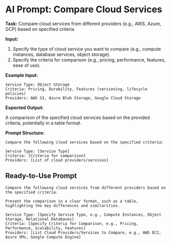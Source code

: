 # AI Prompt: Compare Cloud Services

**Task:** Compare cloud services from different providers (e.g., AWS, Azure, GCP) based on specified criteria.

**Input:**
1.  Specify the type of cloud service you want to compare (e.g., compute instances, database services, object storage).
2.  Specify the criteria for comparison (e.g., pricing, performance, features, ease of use).

**Example Input:**

```
Service Type: Object Storage
Criteria: Pricing, Durability, Features (versioning, lifecycle policies)
Providers: AWS S3, Azure Blob Storage, Google Cloud Storage
```

**Expected Output:**

A comparison of the specified cloud services based on the provided criteria, potentially in a table format.

**Prompt Structure:**

```
Compare the following cloud services based on the specified criteria:

Service Type: [Service Type]
Criteria: [Criteria for comparison]
Providers: [List of cloud providers/services]
```

## Ready-to-Use Prompt

```
Compare the following cloud services from different providers based on the specified criteria.

Present the comparison in a clear format, such as a table, highlighting the key differences and similarities.

Service Type: [Specify Service Type, e.g., Compute Instances, Object Storage, Relational Databases]
Criteria: [Specify Criteria for Comparison, e.g., Pricing, Performance, Scalability, Features]
Providers: [List Cloud Providers/Services to Compare, e.g., AWS EC2, Azure VMs, Google Compute Engine]
